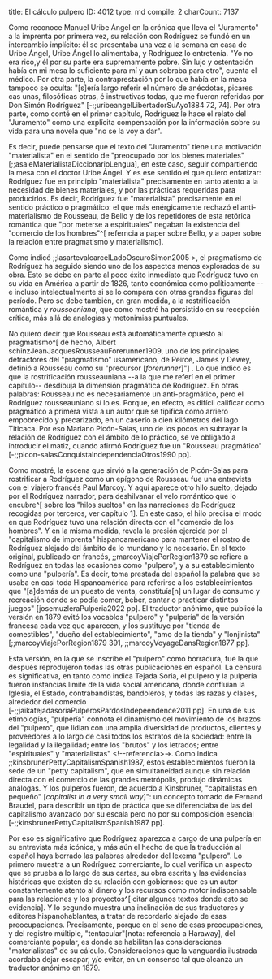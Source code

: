 title:          El cálculo pulpero
ID:             4012
type:           md
compile:        2
charCount:      7137


Como reconoce Manuel Uribe Ángel en la crónica que lleva el "Juramento" a la imprenta por primera vez, su relación con Rodríguez se fundó en un intercambio implícito: él se presentaba una vez a la semana en casa de Uribe Ángel, Uribe Ángel lo alimentaba, y Rodríguez lo entretenía. "Yo no era rico,y él por su parte era supremamente pobre. Sin lujo y ostentación había en mi mesa lo suficiente para mí y aun sobraba para otro", cuenta el médico. Por otra parte, la contraprestación por lo que había en la mesa tampoco se oculta: "[s]ería largo referir el número de anécdotas, picares cas unas, filosóficas otras, é instructivas todas, que me fueron referidas por Don Simón Rodríguez" [-;;uribeangelLibertadorSuAyo1884 72, 74]. Por otra parte, como conté en el primer capítulo, Rodríguez le hace el relato del "Juramento" como una explícita compensación por la información sobre su vida para una novela que "no se la voy a dar". 

Es decir, puede pensarse que el texto del "Juramento" tiene una motivación "materialista" en el sentido de "preocupado por los bienes materiales" [;;asaleMaterialistaDiccionarioLengua], en este caso, seguir compartiendo la mesa con el doctor Uribe Ángel. Y es ese sentido el que quiero enfatizar: Rodríguez fue en principio "materialista" precisamente en tanto atento a la necesidad de  bienes materiales, y por las prácticas requeridas para producirlos. Es decir, Rodríguez fue "materialista" precisamente en el sentido práctico o pragmático: el que más enérgicamente rechazó el anti-materialismo de Rousseau, de Bello y de los repetidores de esta retórica romántica que "por meterse a espirituales" negaban la existencia del "comercio de los hombres"^[ referncia a paper sobre Bello, y a paper sobre la relación entre pragmatismo y materialismo].

Como indicó ;;lasartevalcarcelLadoOscuroSimon2005 <!--en <año-->>, el pragmatismo de Rodríguez ha seguido siendo uno de los aspectos menos explorados de su obra. Esto se debe en parte al poco éxito inmediato que Rodríguez tuvo en su vida en América a partir de 1826, tanto económica como políticamente --e incluso intelectualmente si se lo compara con otras grandes figuras del período. Pero se debe también, en gran medida, a  la rostrificación romántica y *roussoeniana*, que como mostré ha persistido en su recepción crítica, más allá de analogías y metonimias puntuales. 

No quiero decir que Rousseau está automáticamente opuesto al pragmatismo^[ de hecho, Albert schinzJeanJacquesRousseauForerunner1909, uno de los principales detractores del "pragmatismo" usamericano, de Peirce, James y Dewey, definió a Rousseau como su "precursor [*forerunner*]"] . Lo que indico es que la rostrificación rousseauniana --a la que me referí en el primer capítulo-- desdibuja la dimensión pragmática de Rodríguez. En otras palabras: Rousseau no es necesariamente un anti-pragmático, pero el Rodríguez rousseauniano sí lo es. Porque, en efecto, es difícil calificar como pragmático a primera vista a un autor que se tipifica como arriero empobrecido y precarizado, en un caserío a cien kilómetros del lago Titicaca. Por eso Mariano Picón-Salas, uno de los pocos en subrayar la relación de Rodríguez con el ámbito de lo práctico, se ve obligado a introducir el matiz, cuando afirmó Rodríguez fue un "Rousseau pragmático" [-;;picon-salasConquistaIndependenciaOtros1990 pp]. 

Como mostré, la escena que sirvió a la generación de Picón-Salas para rostrificar a Rodríguez como un epígono de Rousseau fue una entrevista con el viajero francés Paul Marcoy. Y aquí aparece otro hilo suelto, dejado por el Rodríguez narrador, para deshilvanar el velo romántico que lo encubre^[ sobre los "hilos sueltos" en las narraciones de Rodríguez recogidas por terceros, ver capítulo 1]. En este caso, el hilo precisa el modo en que Rodríguez tuvo una relación directa con el "comercio de los hombres". Y en la misma medida, revela la presión ejercida por el "capitalismo de imprenta" hispanoamericano para mantener el rostro de Rodríguez alejado del ámbito de lo mundano y lo necesario. En el texto original, publicado en francés, ;;marcoyViajePorRegion1879 se refiere a Rodríguez en todas las ocasiones como "pulpero", y a su establecimiento como una "pulpería". Es decir, toma prestada del español la palabra que se usaba en casi toda Hispanoamérica para referirse a los establecimientos que "[a]demás de un puesto de venta, constituía[n] un lugar de consumo y recreación donde se podía comer, beber, cantar o practicar distintos juegos" [josemuzleraPulperia2022 pp]. El traductor anónimo, que publicó la versión en 1879 evitó los vocablos "pulpero" y "pulpería" de la versión francesa cada vez que aparecen, y los sustituye por "tienda de comestibles", "dueño del establecimiento", "amo de la tienda" y "lonjinista" [;;marcoyViajePorRegion1879 391, ;;marcoyVoyageDansRegion1877 pp]. 

Esta versión, en la que se inscribe el "pulpero" como borradura, fue la que después reprodujeron todas las otras publicaciones en español. La censura es significativa, en tanto como indica Tejada Soria, el pulpero y la pulpería fueron instancias límite de la vida social americana, donde confluían la Iglesia, el Estado, contrabandistas, bandoleros, y todas las razas y clases, alrededor del comercio [-;;jaikatejadasoriaPulperosPardosIndepeendence2011 pp]. En una de sus etimologías, "pulpería" connota el dinamismo del movimiento de los brazos del "pulpero", que lidian con una amplia diversidad de productos, clientes y proveedores a lo largo de casi todos los estratos de la sociedad: entre la legalidad y la ilegalidad; entre los "brutos" y los letrados; entre "espirituales" y "materialistas" <!--referencia>->. Como indica ;;kinsbrunerPettyCapitalismSpanish1987, estos establecimientos fueron la sede de un "petty capitalism", que en simultaneidad aunque sin relación directa con el comercio de las grandes metrópolis, produjo dinámicas análogas. Y los pulperos fueron, de acuerdo a Kinsbruner, "capitalistas en pequeño" [*capitalist in a very small way*]": un concepto tomado de Fernand Braudel, para describir un tipo de práctica que se diferenciaba de las del capitalismo avanzado por su escala pero no por su composición esencial [-;;kinsbrunerPettyCapitalismSpanish1987 pp].  

Por eso es significativo que Rodríguez aparezca a cargo de una pulpería en su entrevista más icónica, y más aún el hecho de que la traducción al español haya borrado las palabras alrededor del lexema "pulpero". Lo primero muestra a un Rodríguez comerciante, lo cual verifica un aspecto que se prueba a lo largo de sus cartas, su obra escrita y las evidencias históricas que existen de su relación con gobiernos: que es un autor constantemente atento al dinero y los recursos como motor indispensable para las relaciones y los proyectos^[ citar algunos textos donde esto se evidencia]. Y lo segundo muestra una inclinación de sus traductores y editores hispanohablantes, a tratar de recordarlo alejado de esas preocupaciones. Precisamente, porque en el seno de esas preocupaciones, y del registro múltiple, "tentacular"[nota: referencia a Haraway], del comerciante popular, es donde se habilitan las consideraciones "materialistas" de su cálculo. Consideraciones que la vanguardia ilustrada acordaba dejar escapar, y/o evitar, en un consenso tal que alcanza un traductor anónimo en 1879. 